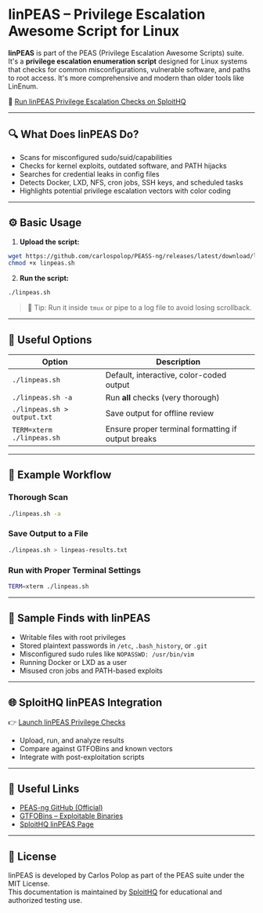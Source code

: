 # linPEAS – Privilege Escalation Awesome Script for Linux

**linPEAS** is part of the PEAS (Privilege Escalation Awesome Scripts) suite. It's a **privilege escalation enumeration script** designed for Linux systems that checks for common misconfigurations, vulnerable software, and paths to root access. It's more comprehensive and modern than older tools like LinEnum.

🔗 [Run linPEAS Privilege Escalation Checks on SploitHQ](https://sploithq.com/linpeas)

---

## 🔍 What Does linPEAS Do?

- Scans for misconfigured sudo/suid/capabilities
- Checks for kernel exploits, outdated software, and PATH hijacks
- Searches for credential leaks in config files
- Detects Docker, LXD, NFS, cron jobs, SSH keys, and scheduled tasks
- Highlights potential privilege escalation vectors with color coding

---

## ⚙️ Basic Usage

1. **Upload the script:**

```bash
wget https://github.com/carlospolop/PEASS-ng/releases/latest/download/linpeas.sh
chmod +x linpeas.sh
```

2. **Run the script:**

```bash
./linpeas.sh
```

> 📝 Tip: Run it inside `tmux` or pipe to a log file to avoid losing scrollback.

---

## 🧰 Useful Options

| Option                     | Description                                         |
|----------------------------|-----------------------------------------------------|
| `./linpeas.sh`             | Default, interactive, color-coded output           |
| `./linpeas.sh -a`          | Run **all** checks (very thorough)                 |
| `./linpeas.sh > output.txt`| Save output for offline review                     |
| `TERM=xterm ./linpeas.sh` | Ensure proper terminal formatting if output breaks |

---

## 🧪 Example Workflow

### Thorough Scan
```bash
./linpeas.sh -a
```

### Save Output to a File
```bash
./linpeas.sh > linpeas-results.txt
```

### Run with Proper Terminal Settings
```bash
TERM=xterm ./linpeas.sh
```

---

## 📄 Sample Finds with linPEAS

- Writable files with root privileges
- Stored plaintext passwords in `/etc`, `.bash_history`, or `.git`
- Misconfigured sudo rules like `NOPASSWD: /usr/bin/vim`
- Running Docker or LXD as a user
- Misused cron jobs and PATH-based exploits

---

## 🌐 SploitHQ linPEAS Integration

👉 [Launch linPEAS Privilege Checks](https://sploithq.com/linpeas)

- Upload, run, and analyze results
- Compare against GTFOBins and known vectors
- Integrate with post-exploitation scripts

---

## 🔗 Useful Links

- [PEAS-ng GitHub (Official)](https://github.com/carlospolop/PEASS-ng/tree/master/linPEAS)
- [GTFOBins – Exploitable Binaries](https://gtfobins.github.io/)
- [SploitHQ linPEAS Page](https://sploithq.com/linpeas)

---

## 📄 License

linPEAS is developed by Carlos Polop as part of the PEAS suite under the MIT License.  
This documentation is maintained by [SploitHQ](https://sploithq.com) for educational and authorized testing use.
